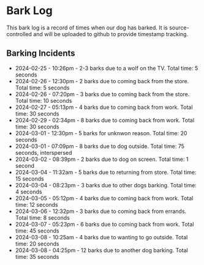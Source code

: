 # Bark Log
This bark log is a record of times when our dog has barked. It is source-controlled and will
be uploaded to github to provide timestamp tracking.

## Barking Incidents
* 2024-02-25 - 10:26pm - 2-3 barks due to a wolf on the TV. Total time: 5 seconds
* 2024-02-26 - 12:30pm - 2 barks due to coming back from the store. Total time: 5 seconds
* 2024-02-26 - 07:20pm - 3 barks due to coming back from the store. Total time: 10 seconds
* 2024-02-27 - 05:13pm - 4 barks due to coming back from work. Total time: 30 seconds
* 2024-02-29 - 02:34pm - 8 barks due to coming back from work. Total time: 30 seconds
* 2024-03-01 - 12:30pm - 5 barks for unknwon reason. Total time: 20 seconds
* 2024-03-01 - 07:09pm - 8 barks due to dog outside. Total time: 75 seconds, interspersed
* 2024-03-02 - 08:39pm - 2 barks due to dog on screen. Total time: 1 second
* 2024-03-04 - 11:32am - 5 barks due to returning from store. Total time: 15 seconds
* 2024-03-04 - 08:23pm - 3 barks due to other dogs barking. Total time: 4 seconds
* 2024-03-05 - 05:12pm - 4 barks due to coming back from work. Total time: 12 seconds
* 2024-03-06 - 12:32pm - 3 barks due to coming back from errands. Total time: 8 seconds
* 2024-03-07 - 05:23pm - 6 barks due to coming back from work. Total time: 45 seconds
* 2024-03-08 - 10:25am - 4 barks due to wanting to go outside. Total time: 20 seconds
* 2024-03-08 - 04:25pm - 12 barks due to another dog barking. Total time: 35 seconds
